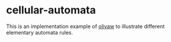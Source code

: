 # cellular-automata 

This is an implementation example of [olivaw](github.com/lrlna/olivaw) to illustrate different elementary automata rules. 
